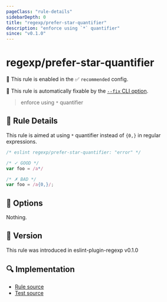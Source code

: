 ```yaml
---
pageClass: "rule-details"
sidebarDepth: 0
title: "regexp/prefer-star-quantifier"
description: "enforce using `*` quantifier"
since: "v0.1.0"
---
```

# regexp/prefer-star-quantifier

💼 This rule is enabled in the ✅ `recommended` config.

🔧 This rule is automatically fixable by the [`--fix` CLI option](https://eslint.org/docs/latest/user-guide/command-line-interface#--fix).

<!-- end auto-generated rule header -->

> enforce using `*` quantifier

## :book: Rule Details

This rule is aimed at using `*` quantifier instead of `{0,}` in regular expressions.

<eslint-code-block fix>

```js
/* eslint regexp/prefer-star-quantifier: "error" */

/* ✓ GOOD */
var foo = /a*/

/* ✗ BAD */
var foo = /a{0,}/;
```

</eslint-code-block>

## :wrench: Options

Nothing.

## :rocket: Version

This rule was introduced in eslint-plugin-regexp v0.1.0

## :mag: Implementation

- [Rule source](https://github.com/ota-meshi/eslint-plugin-regexp/blob/master/lib/rules/prefer-star-quantifier.ts)
- [Test source](https://github.com/ota-meshi/eslint-plugin-regexp/blob/master/tests/lib/rules/prefer-star-quantifier.ts)

